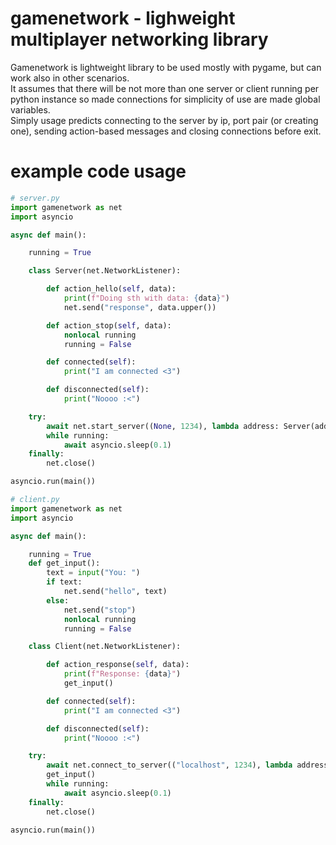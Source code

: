 # gamenetwork - lighweight multiplayer networking library
Gamenetwork is lightweight library to be used mostly with pygame, but can work also in other scenarios.  
It assumes that there will be not more than one server or client running per python instance so made connections for simplicity of use are made global variables.  
Simply usage predicts connecting to the server by ip, port pair (or creating one), sending action-based messages and closing connections before exit.

# example code usage

```python
# server.py
import gamenetwork as net
import asyncio

async def main():

    running = True

    class Server(net.NetworkListener):

        def action_hello(self, data):
            print(f"Doing sth with data: {data}")
            net.send("response", data.upper())

        def action_stop(self, data):
            nonlocal running
            running = False

        def connected(self):
            print("I am connected <3")

        def disconnected(self):
            print("Noooo :<")

    try:
        await net.start_server((None, 1234), lambda address: Server(address))
        while running:
            await asyncio.sleep(0.1)
    finally:
        net.close()

asyncio.run(main())

# client.py
import gamenetwork as net
import asyncio

async def main():

    running = True
    def get_input():
        text = input("You: ")
        if text:
            net.send("hello", text)
        else:
            net.send("stop")
            nonlocal running
            running = False

    class Client(net.NetworkListener):

        def action_response(self, data):
            print(f"Response: {data}")
            get_input()

        def connected(self):
            print("I am connected <3")

        def disconnected(self):
            print("Noooo :<")

    try:
        await net.connect_to_server(("localhost", 1234), lambda address: Client(address))
        get_input()
        while running:
            await asyncio.sleep(0.1)
    finally:
        net.close()
    
asyncio.run(main())